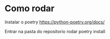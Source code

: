 # Como rodar

Instalar o poetry
https://python-poetry.org/docs/

Entrar na pasta do repositorio
rodar poetry install
